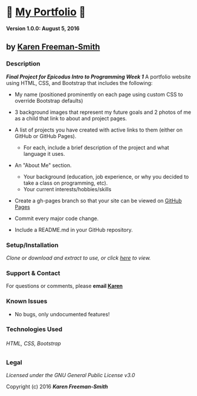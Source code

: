 # :file_folder: [My Portfolio](http://karenfreemansmith.github.io/myportfolio) :file_folder:


__Version 1.0.0: August 5, 2016__
## by [Karen Freeman-Smith](http://karenfreemansmith.github.io)

### Description
__*Final Project for Epicodus Intro to Programming Week 1*__
A portfolio website using HTML, CSS, and Bootstrap that includes the following:
* My name (positioned prominently on each page using custom CSS to override Bootstrap defaults)
* 3 background images that represent my future goals and 2 photos of me as a child that link to about and project pages.


* A list of projects you have created with active links to them (either on GitHub or GitHub Pages).
  * For each, include a brief description of the project and what language it uses.

* An "About Me" section.
  * Your background (education, job experience, or why you decided to take a class on programming, etc).
  * Your current interests/hobbies/skills

* Create a gh-pages branch so that your site can be viewed on [GitHub Pages](http://karenfreemansmith.github.io/myportfolio)

* Commit every major code change.
* Include a README.md in your GitHub repository.

### Setup/Installation
*Clone or download and extract to use, or click [here](http://karenfreemansmith.github.io/myportfolio) to view.*

### Support & Contact
For questions or comments, please __email [Karen](karenfreemansmith@gmail.com)__

### Known Issues
* No bugs, only undocumented features!

### Technologies Used
###### HTML, CSS, Bootstrap

### Legal
*Licensed under the GNU General Public License v3.0*

Copyright (c) 2016 **_Karen Freeman-Smith_**

